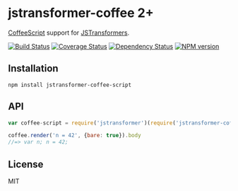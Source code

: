 # jstransformer-coffee 2+

[CoffeeScript](http://coffeescript.org) support for [JSTransformers](http://github.com/jstransformers).

[![Build Status](https://img.shields.io/travis/jstransformers/jstransformer-coffee-script/master.svg)](https://travis-ci.org/jstransformers/jstransformer-coffee-script)
[![Coverage Status](https://img.shields.io/codecov/c/github/jstransformers/jstransformer-coffee-script/master.svg)](https://codecov.io/gh/jstransformers/jstransformer-coffee-script)
[![Dependency Status](https://img.shields.io/david/jstransformers/jstransformer-coffee-script/master.svg)](http://david-dm.org/jstransformers/jstransformer-coffee-script)
[![NPM version](https://img.shields.io/npm/v/jstransformer-coffee-script.svg)](https://www.npmjs.org/package/jstransformer-coffee-script)

## Installation

    npm install jstransformer-coffee-script

## API

```js
var coffee-script = require('jstransformer')(require('jstransformer-coffee-script'))

coffee.render('n = 42', {bare: true}).body
//=> var n; n = 42;
```

## License

MIT
